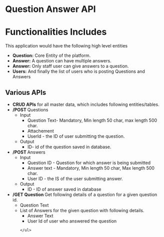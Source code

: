 
<h1>Question Answer API</h1>


<h1>Functionalities Includes</h1>

<p>This application would have the following high level entities</p>
<ul>
  <li><strong>Question:</strong> Core Entity of the platform.</li>
  <li><strong>Answer:</strong> A question can have multiple answers.</li>
  <li><strong>Answer:</strong> Only staff user can give answers to a question.</li>
   <li><strong>Users:</strong> And finally the list of users who is posting Questions and Answers</li>
</ul>

## Various APIs

<ul>
  <li><strong>CRUD APIs</strong> for all master data, which includes following entities/tables.


  <li><strong>/POST </strong>Questions
    <ul>
      <li>Input
        <ul>
          <li>Question Text- Mandatory, Min length 50 char, max length 500 char.</li>
          <li>Attachement</li>
          <li>UserId - the ID of user submitting the question.</li>
        </ul>
      </li>
      <li>Output
        <ul>
          <li>ID- id of the question saved in database.</li>
        </ul>
      </li>
    </ul>
  </li>

  <li><strong>/POST </strong>Answers
    <ul>
      <li>Input
        <ul>
          <li>Question ID - Question for which answer is being submitted</li>
          <li>Answer text - Mandatory, Min length 50 char, Max length 500 char.</li>
          <li>User ID - the IS of the user submitting answer.</li>
        </ul>
      </li>
      <li>Output
        <ul>
          <li>ID - ID of answer saved in database</li>
        </ul>
      </li>
    </ul>
  </li>


  <li><strong>/GET Question </strong>Get following details of a question for a given question id.
    <ul>
      <li>Question Text</li>
      <li>List of Answers for the given question with following details.
        <ul>
          <li>Answer Text</li>
          <li>User Id of user who answered the question</li>
        </ul>
      </li>

    </ul>
  </li>
</ul>
